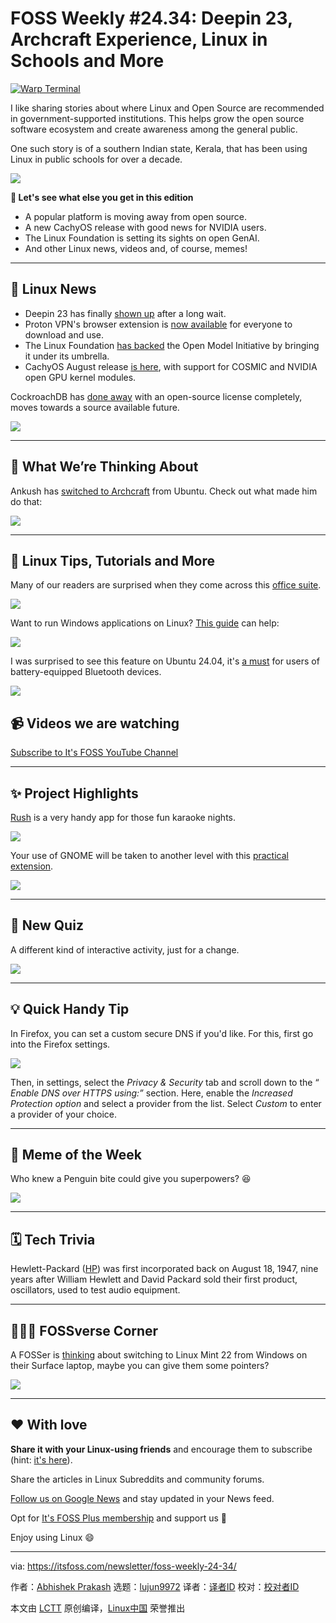[#]: subject: "FOSS Weekly #24.34: Deepin 23, Archcraft Experience, Linux in Schools and More"
[#]: via: "https://itsfoss.com/newsletter/foss-weekly-24-34/"
[#]: author: "Abhishek Prakash https://itsfoss.com/author/abhishek/"
[#]: collector: "lujun9972/lctt-scripts-1705972010"
[#]: translator: " "
[#]: reviewer: " "
[#]: publisher: " "
[#]: url: " "

FOSS Weekly #24.34: Deepin 23, Archcraft Experience, Linux in Schools and More
======

[![Warp Terminal][1]][2]

I like sharing stories about where Linux and Open Source are recommended in government-supported institutions. This helps grow the open source software ecosystem and create awareness among the general public.

One such story is of a southern Indian state, Kerala, that has been using Linux in public schools for over a decade.

![][3]

**💬 Let's see what else you get in this edition**

  * A popular platform is moving away from open source.
  * A new CachyOS release with good news for NVIDIA users.
  * The Linux Foundation is setting its sights on open GenAI.
  * And other Linux news, videos and, of course, memes!



* * *

## 📰 Linux News

  * Deepin 23 has finally [shown up][4] after a long wait.
  * Proton VPN's browser extension is [now available][5] for everyone to download and use.
  * The Linux Foundation [has backed][6] the Open Model Initiative by bringing it under its umbrella.
  * CachyOS August release [is here][7], with support for COSMIC and NVIDIA open GPU kernel modules.



CockroachDB has [done away][8] with an open-source license completely, moves towards a source available future.

![][3]

* * *

## 🧠 What We’re Thinking About

Ankush has [switched to Archcraft][9] from Ubuntu. Check out what made him do that:

![][3]

* * *

## 🧮 Linux Tips, Tutorials and More

Many of our readers are surprised when they come across this [office suite][10].

![][11]

Want to run Windows applications on Linux? [This guide][12] can help:

![][11]

I was surprised to see this feature on Ubuntu 24.04, it's [a must][13] for users of battery-equipped Bluetooth devices.

![][11]

## 📹 Videos we are watching

[Subscribe to It's FOSS YouTube Channel][14]

* * *

## ✨ Project Highlights

[Rush][15] is a very handy app for those fun karaoke nights.

![][3]

Your use of GNOME will be taken to another level with this [practical extension][16].

![][3]

* * *

## 🧩 New Quiz

A different kind of interactive activity, just for a change.

![][11]

* * *

## 💡 Quick Handy Tip

In Firefox, you can set a custom secure DNS if you'd like. For this, first go into the Firefox settings.

![][17]

Then, in settings, select the _Privacy & Security_ tab and scroll down to the “ _Enable DNS over HTTPS using:”_ section. Here, enable the _Increased Protection option_ and select a provider from the list. Select _Custom_ to enter a provider of your choice.

* * *

## 🤣 Meme of the Week

Who knew a Penguin bite could give you superpowers? 😆

![][18]

* * *

## 🗓️ Tech Trivia

Hewlett-Packard ([HP][19]) was first incorporated back on August 18, 1947, nine years after William Hewlett and David Packard sold their first product, oscillators, used to test audio equipment.

* * *

## 🧑‍🤝‍🧑 FOSSverse Corner

A FOSSer is [thinking][20] about switching to Linux Mint 22 from Windows on their Surface laptop, maybe you can give them some pointers?

![][21]

* * *

## ❤️ With love

**Share it with your Linux-using friends** and encourage them to subscribe (hint: [it's here][22]).

Share the articles in Linux Subreddits and community forums.

[Follow us on Google News][23] and stay updated in your News feed.

Opt for [It's FOSS Plus membership][24] and support us 🙏

Enjoy using Linux 😄

--------------------------------------------------------------------------------

via: https://itsfoss.com/newsletter/foss-weekly-24-34/

作者：[Abhishek Prakash][a]
选题：[lujun9972][b]
译者：[译者ID](https://github.com/译者ID)
校对：[校对者ID](https://github.com/校对者ID)

本文由 [LCTT](https://github.com/LCTT/TranslateProject) 原创编译，[Linux中国](https://linux.cn/) 荣誉推出

[a]: https://itsfoss.com/author/abhishek/
[b]: https://github.com/lujun9972
[1]: https://itsfoss.com/assets/images/warp-terminal.webp
[2]: https://www.warp.dev?utm_source=its_foss&utm_medium=display&utm_campaign=linux_launch
[3]: https://news.itsfoss.com/content/images/size/w256h256/2022/08/android-chrome-192x192.png
[4]: https://news.itsfoss.com/deepin-23-release/
[5]: https://news.itsfoss.com/proton-vpn-extension-duo-plan/
[6]: https://news.itsfoss.com/linux-foundation-omi/
[7]: https://news.itsfoss.com/cachyos-cosmic-debut/
[8]: https://news.itsfoss.com/cockcroachdb-no-open-source/
[9]: https://news.itsfoss.com/archcraft-experience/
[10]: https://itsfoss.com/onlyoffice-feature/
[11]: https://itsfoss.com/content/images/size/w256h256/2022/12/android-chrome-192x192.png
[12]: https://itsfoss.com/use-windows-applications-linux/
[13]: https://itsfoss.com/ubuntu-bluetooth-battery-status/
[14]: https://www.youtube.com/@itsfoss
[15]: https://news.itsfoss.com/rush/
[16]: https://news.itsfoss.com/tiling-shell-gnome-extension/
[17]: https://itsfoss.com/content/images/2024/08/set-a-custom-dns-in-firefox.png
[18]: https://itsfoss.com/content/images/2024/08/meme1.png
[19]: https://www.hp.com/
[20]: https://itsfoss.community/t/locked-out-of-microsoft-surface-time-to-switch-to-linux-mint-22/12454
[21]: https://itsfoss.community/uploads/default/optimized/1X/f274f9749e3fd8b4d6fbae1cf90c5c186d2f699c_2_180x180.png
[22]: https://itsfoss.com/newsletter/
[23]: https://news.google.com/publications/CAAiENHoh-T8yP9Q8Qywor2dwGkqFAgKIhDR6Ifk_Mj_UPEMsKK9ncBp
[24]: https://itsfoss.com/membership
